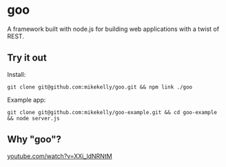 goo
===

A framework built with node.js for building web applications with a twist of REST.

Try it out
----------

Install:

    git clone git@github.com:mikekelly/goo.git && npm link ./goo

Example app:

    git clone git@github.com:mikekelly/goo-example.git && cd goo-example && node server.js

Why "goo"?
----------
[youtube.com/watch?v=XXi_ldNRNtM](http://www.youtube.com/watch?v=XXi_ldNRNtM)
